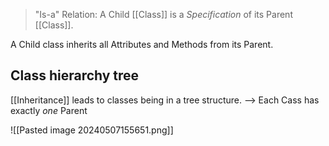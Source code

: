 > "Is-a" Relation: A Child [[Class]] is a _Specification_ of its Parent [[Class]].


A Child class inherits all Attributes and Methods from its Parent.

## Class hierarchy tree
[[Inheritance]] leads to classes being in a tree structure.
--> Each Cass has exactly _one_ Parent


![[Pasted image 20240507155651.png]]